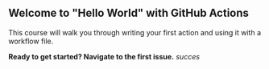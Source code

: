 ## Welcome to "Hello World" with GitHub Actions

This course will walk you through writing your first action and using it with a workflow file. 

**Ready to get started? Navigate to the first issue.**
                  *succes*
